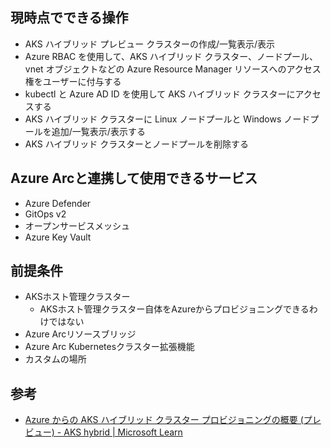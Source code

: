 ## 現時点でできる操作
-  AKS ハイブリッド プレビュー クラスターの作成/一覧表示/表示
-  Azure RBAC を使用して、AKS ハイブリッド クラスター、ノードプール、vnet オブジェクトなどの Azure Resource Manager リソースへのアクセス権をユーザーに付与する
-  kubectl と Azure AD ID を使用して AKS ハイブリッド クラスターにアクセスする
-  AKS ハイブリッド クラスターに Linux ノードプールと Windows ノードプールを追加/一覧表示/表示する
-  AKS ハイブリッド クラスターとノードプールを削除する

## Azure Arcと連携して使用できるサービス
-  Azure Defender
-  GitOps v2
-  オープンサービスメッシュ
-  Azure Key Vault

## 前提条件
- AKSホスト管理クラスター
	- AKSホスト管理クラスター自体をAzureからプロビジョニングできるわけではない
- Azure Arcリソースブリッジ
- Azure Arc Kubernetesクラスター拡張機能
- カスタムの場所


## 参考
- [Azure からの AKS ハイブリッド クラスター プロビジョニングの概要 (プレビュー) - AKS hybrid | Microsoft Learn](https://learn.microsoft.com/ja-jp/azure/aks/hybrid/aks-hybrid-preview-overview)